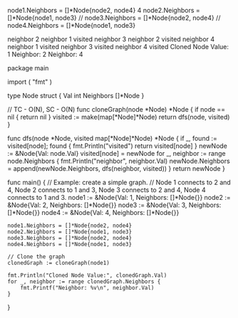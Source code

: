 node1.Neighbors = []*Node{node2, node4} 4
node2.Neighbors = []*Node{node1, node3} //
node3.Neighbors = []*Node{node2, node4} //
node4.Neighbors = []*Node{node1, node3}


neighbor 2
neighbor 1
visited
neighbor 3
neighbor 2
visited
neighbor 4
neighbor 1
visited
neighbor 3
visited
neighbor 4
visited
Cloned Node Value: 1
Neighbor: 2
Neighbor: 4


package main

import (
	"fmt"
)

type Node struct {
	Val       int
	Neighbors []*Node
}

// TC - O(N), SC - O(N)
func cloneGraph(node *Node) *Node {
	if node == nil {
		return nil
	}
	visited := make(map[*Node]*Node)
	return dfs(node, visited)
}

func dfs(node *Node, visited map[*Node]*Node) *Node {
	if _, found := visited[node]; found {
		fmt.Println("visited")
		return visited[node]
	}
	newNode := &Node{Val: node.Val}
	visited[node] = newNode
	for _, neighbor := range node.Neighbors {
		fmt.Println("neighbor", neighbor.Val)
		newNode.Neighbors = append(newNode.Neighbors, dfs(neighbor, visited))
	}
	return newNode
}

func main() {
	// Example: create a simple graph.
	// Node 1 connects to 2 and 4, Node 2 connects to 1 and 3, Node 3 connects to 2 and 4, Node 4 connects to 1 and 3.
	node1 := &Node{Val: 1, Neighbors: []*Node{}}
	node2 := &Node{Val: 2, Neighbors: []*Node{}}
	node3 := &Node{Val: 3, Neighbors: []*Node{}}
	node4 := &Node{Val: 4, Neighbors: []*Node{}}

	node1.Neighbors = []*Node{node2, node4}
	node2.Neighbors = []*Node{node1, node3}
	node3.Neighbors = []*Node{node2, node4}
	node4.Neighbors = []*Node{node1, node3}

	// Clone the graph
	clonedGraph := cloneGraph(node1)

	fmt.Println("Cloned Node Value:", clonedGraph.Val)
	for _, neighbor := range clonedGraph.Neighbors {
		fmt.Printf("Neighbor: %v\n", neighbor.Val)
	}
}

